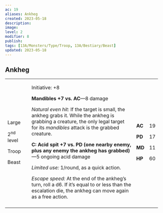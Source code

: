 ```yaml
---
ac: 19
aliases: Ankheg
created: 2023-05-18
description: 
image: 
level: 2
modifier: 8
publish: 
tags: [13A/Monsters/Type/Troop, 13A/Bestiary/Beast]
updated: 2023-05-18
---
```


## Ankheg

<table>
<colgroup>
<col style="width: 16%" />
<col style="width: 72%" />
<col style="width: 5%" />
<col style="width: 5%" />
</colgroup>
<tbody>
<tr class="odd">
<td><p>Large</p>
<p>2<sup>nd</sup> level</p>
<p>Troop</p>
<p>Beast</p></td>
<td><p>Initiative: +8</p>
<p><strong>Mandibles +7 vs. AC</strong>—8 damage</p>
<p><em>Natural even hit:</em> If the target is small, the ankheg grabs
it. While the ankheg is grabbing a creature, the only legal target for
its <em>mandibles</em> attack is the grabbed creature.</p>
<p><strong>C: Acid spit +7 vs. PD (one nearby enemy, plus any enemy the
ankheg has grabbed)</strong>—5 ongoing acid damage</p>
<p><em>Limited use:</em> 1/round, as a quick action.</p>
<p><em>Escape speed:</em> At the end of the ankheg’s turn, roll a d6. If
it’s equal to or less than the escalation die, the ankheg can move again
as a free action.</p></td>
<td><p><strong>AC</strong></p>
<p><strong>PD</strong></p>
<p><strong>MD</strong></p>
<p><strong>HP</strong></p></td>
<td><p>19</p>
<p>17</p>
<p>11</p>
<p>60</p></td>
</tr>
<tr class="even">
<td></td>
<td></td>
<td></td>
<td></td>
</tr>
</tbody>
</table>